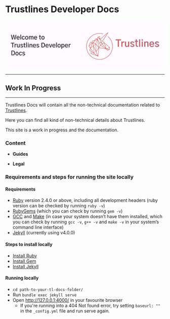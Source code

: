 # Trustlines Developer Docs

![Trustlines Docs](assets/images/readme_header.png "Trustlines Docs")

___

## Work In Progress

___

Trustlines Docs will contain all the non-technical documentation related to [Trustlines](https://trustlines.network/).

Here you can find all kind of non-technical details about Trustlines.

This site is a work in progress and the documentation.

### Content

- **Guides**

- **Legal**

### Requirements and steps for running the site locally

#### Requirements

- [Ruby](https://www.ruby-lang.org/en/downloads/) version 2.4.0 or above, including all development headers (ruby version can be checked by running `ruby -v`)
- [RubyGems](https://rubygems.org/pages/download) (which you can check by running `gem -v`)
- [GCC](https://gcc.gnu.org/install/) and [Make](https://www.gnu.org/software/make/) (in case your system doesn’t have them installed, which you can check by running `gcc -v`, `g++ -v` and `make -v` in your system’s command line interface)
- [Jekyll](https://jekyllrb.com/) (currently using v4.0.0)

#### Steps to install locally

- [Install Ruby](https://www.ruby-lang.org/en/documentation/installation/)
- [Install Gem](https://rubygems.org/pages/download)
- [Install Jekyll](https://jekyllrb.com/docs/installation/)

#### Running locally
- `cd path-to-your-tl-docs-folder/`
- Run `bundle exec jekyll serve`
- Open http://127.0.0.1:4000/ in your favourite browser
  - If you're running into a 404 Not found error, try setting `baseurl: ""` in the `_config.yml` file and run serve again.
